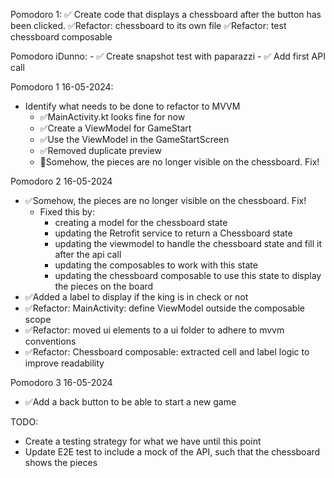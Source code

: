 Pomodoro 1:
✅ Create code that displays a chessboard after the button has been clicked.
    ✅Refactor: chessboard to its own file
    ✅Refactor: test chessboard composable

Pomodoro iDunno:
    - ✅ Create snapshot test with paparazzi
    - ✅ Add first API call

Pomodoro 1 16-05-2024:
- Identify what needs to be done to refactor to MVVM
  - ✅MainActivity.kt looks fine for now
  - ✅Create a ViewModel for GameStart
  - ✅Use the ViewModel in the GameStartScreen
  - ✅Removed duplicate preview
  - 🍅Somehow, the pieces are no longer visible on the chessboard. Fix!

Pomodoro 2 16-05-2024
- ✅Somehow, the pieces are no longer visible on the chessboard. Fix!
  - Fixed this by:
    - creating a model for the chessboard state
    - updating the Retrofit service to return a Chessboard state
    - updating the viewmodel to handle the chessboard state and fill it after the api call
    - updating the composables to work with this state
    - updating the chessboard composable to use this state to display the pieces on the board
- ✅Added a label to display if the king is in check or not
- ✅Refactor: MainActivity: define ViewModel outside the composable scope
- ✅Refactor: moved ui elements to a ui folder to adhere to mvvm conventions
- ✅Refactor: Chessboard composable: extracted cell and label logic to improve readability

Pomodoro 3 16-05-2024
- ✅Add a back button to be able to start a new game

TODO:
- Create a testing strategy for what we have until this point
- Update E2E test to include a mock of the API, such that the chessboard shows the pieces